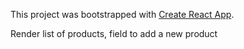 This project was bootstrapped with [Create React App](https://github.com/facebook/create-react-app).

Render list of products, field to add a new product
